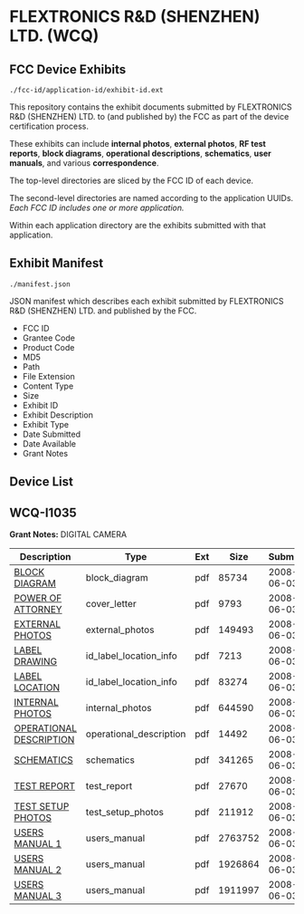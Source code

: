 # FLEXTRONICS R&D (SHENZHEN) LTD. (WCQ)
## FCC Device Exhibits

```
./fcc-id/application-id/exhibit-id.ext
```

This repository contains the exhibit documents submitted by FLEXTRONICS R&D (SHENZHEN) LTD. to (and published by) the FCC as part of the device certification process.

These exhibits can include **internal photos**, **external photos**, **RF test reports**, **block diagrams**, **operational descriptions**, **schematics**, **user manuals**, and various **correspondence**.

The top-level directories are sliced by the FCC ID of each device.

The second-level directories are named according to the application UUIDs. *Each FCC ID includes one or more application.*

Within each application directory are the exhibits submitted with that application. 

## Exhibit Manifest

```
./manifest.json
```

JSON manifest which describes each exhibit submitted by FLEXTRONICS R&D (SHENZHEN) LTD. and published by the FCC.

- FCC ID
- Grantee Code
- Product Code
- MD5
- Path
- File Extension
- Content Type
- Size
- Exhibit ID
- Exhibit Description
- Exhibit Type
- Date Submitted
- Date Available
- Grant Notes

## Device List
## WCQ-I1035
**Grant Notes:** DIGITAL CAMERA

| Description | Type | Ext | Size | Submitted | Available |
| ----------- | ---- | --- | ---- | --------- | --------- |
| [BLOCK DIAGRAM](WCQ-I1035/f5594734c9a3328d34d97506afa62f54/950626.pdf) | block_diagram | pdf | 85734 | 2008-06-03 | 2008-06-03 |
| [POWER OF ATTORNEY](WCQ-I1035/f5594734c9a3328d34d97506afa62f54/950632.pdf) | cover_letter | pdf | 9793 | 2008-06-03 | 2008-06-03 |
| [EXTERNAL PHOTOS](WCQ-I1035/f5594734c9a3328d34d97506afa62f54/950627.pdf) | external_photos | pdf | 149493 | 2008-06-03 | 2008-06-03 |
| [LABEL DRAWING](WCQ-I1035/f5594734c9a3328d34d97506afa62f54/950629.pdf) | id_label_location_info | pdf | 7213 | 2008-06-03 | 2008-06-03 |
| [LABEL LOCATION](WCQ-I1035/f5594734c9a3328d34d97506afa62f54/950630.pdf) | id_label_location_info | pdf | 83274 | 2008-06-03 | 2008-06-03 |
| [INTERNAL PHOTOS](WCQ-I1035/f5594734c9a3328d34d97506afa62f54/950628.pdf) | internal_photos | pdf | 644590 | 2008-06-03 | 2008-06-03 |
| [OPERATIONAL DESCRIPTION](WCQ-I1035/f5594734c9a3328d34d97506afa62f54/950631.pdf) | operational_description | pdf | 14492 | 2008-06-03 | 2008-06-03 |
| [SCHEMATICS](WCQ-I1035/f5594734c9a3328d34d97506afa62f54/950633.pdf) | schematics | pdf | 341265 | 2008-06-03 | 2008-06-03 |
| [TEST REPORT](WCQ-I1035/f5594734c9a3328d34d97506afa62f54/950634.pdf) | test_report | pdf | 27670 | 2008-06-03 | 2008-06-03 |
| [TEST SETUP PHOTOS](WCQ-I1035/f5594734c9a3328d34d97506afa62f54/950635.pdf) | test_setup_photos | pdf | 211912 | 2008-06-03 | 2008-06-03 |
| [USERS MANUAL 1](WCQ-I1035/f5594734c9a3328d34d97506afa62f54/950636.pdf) | users_manual | pdf | 2763752 | 2008-06-03 | 2008-06-03 |
| [USERS MANUAL 2](WCQ-I1035/f5594734c9a3328d34d97506afa62f54/950637.pdf) | users_manual | pdf | 1926864 | 2008-06-03 | 2008-06-03 |
| [USERS MANUAL 3](WCQ-I1035/f5594734c9a3328d34d97506afa62f54/950638.pdf) | users_manual | pdf | 1911997 | 2008-06-03 | 2008-06-03 |

